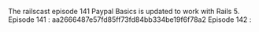 The railscast episode 141 Paypal Basics is updated to work with Rails 5.
Episode 141 : aa2666487e57fd85ff73fd84bb334be19f6f78a2
Episode 142 : 